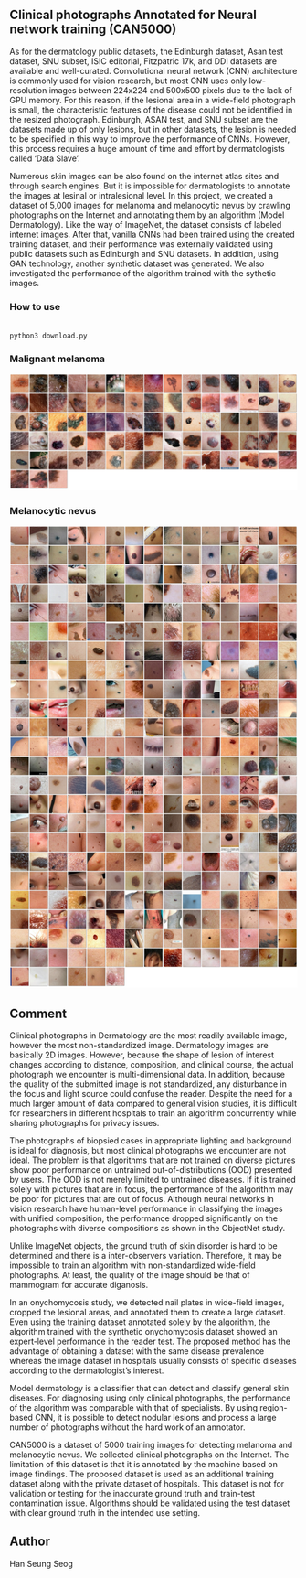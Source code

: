 ## Clinical photographs Annotated for Neural network training (CAN5000) ##

As for the dermatology public datasets, the Edinburgh dataset, Asan test dataset, SNU subset, ISIC editorial, Fitzpatric 17k, and DDI datasets are available and well-curated. Convolutional neural network (CNN) architecture is commonly used for vision research, but most CNN uses only low-resolution images between 224x224 and 500x500 pixels due to the lack of GPU memory. For this reason, if the lesional area in a wide-field photograph is small, the characteristic features of the disease could not be identified in the resized photograph. Edinburgh, ASAN test, and SNU subset are the datasets made up of only lesions, but in other datasets, the lesion is needed to be specified in this way to improve the performance of CNNs. However, this process requires a huge amount of time and effort by dermatologists called ‘Data Slave’.

Numerous skin images can be also found on the internet atlas sites and through search engines. But it is impossible for dermatologists to annotate the images at lesinal or intralesional level. In this project, we created a dataset of 5,000 images for melanoma and melanocytic nevus by crawling photographs on the Internet and annotating them by an algorithm (Model Dermatology). Like the way of ImageNet, the dataset consists of labeled internet images. After that, vanilla CNNs had been trained using the created training dataset, and their performance was externally validated using public datasets such as Edinburgh and SNU datasets. In addition, using GAN technology, another synthetic dataset was generated. We also investigated the performance of the algorithm trained with the sythetic images.

### How to use ###
<pre><code>
python3 download.py
</code></pre>

### Malignant melanoma ###

![img](https://github.com/whria78/can/blob/main/thumbnails/malignantmelanoma.jpg?raw=true)

### Melanocytic nevus ###

![img](https://github.com/whria78/can/blob/main/thumbnails/melanocyticnevus.jpg?raw=true)


## Comment ##

Clinical photographs in Dermatology are the most readily available image, however the most non-standardized image. Dermatology images are basically 2D images. However, because the shape of lesion of interest changes according to distance, composition, and clinical course, the actual photograph we encounter is multi-dimensional data. In addition, because the quality of the submitted image is not standardized, any disturbance in the focus and light source could confuse the reader. Despite the need for a much larger amount of data compared to general vision studies, it is difficult for researchers in different hospitals to train an algorithm concurrently while sharing photographs for privacy issues.

The photographs of biopsied cases in appropriate lighting and background is ideal for diagnosis, but most clinical photographs we encounter are not ideal. The problem is that algorithms that are not trained on diverse pictures show poor performance on untrained out-of-distributions (OOD) presented by users. The OOD is not merely limited to untrained diseases. If it is trained solely with pictures that are in focus, the performance of the algorithm may be poor for pictures that are out of focus. Although neural networks in vision research have human-level performance in classifying the images with unified composition, the performance dropped significantly on the photographs with diverse compositions as shown in the ObjectNet study. 

Unlike ImageNet objects, the ground truth of skin disorder is hard to be determined and there is a inter-observers variation. Therefore, it may be impossible to train an algorithm with non-standardized wide-field photographs. At least, the quality of the image should be that of mammogram for accurate diganosis. 

In an onychomycosis study, we detected nail plates in wide-field images, cropped the lesional areas, and annotated them to create a large dataset. Even using the training dataset annotated solely by the algorithm, the algorithm trained with the synthetic onychomycosis dataset showed an expert-level performance in the reader test. The proposed method has the advantage of obtaining a dataset with the same disease prevalence whereas the image dataset in hospitals usually consists of specific diseases according to the dermatologist’s interest.

Model dermatology is a classifier that can detect and classify general skin diseases. For diagnosing using only clinical photographs, the performance of the algorithm was comparable with that of specialists. By using region-based CNN, it is possible to detect nodular lesions and process a large number of photographs without the hard work of an annotator.

CAN5000 is a dataset of 5000 training images for detecting melanoma and melanocytic nevus. We collected clinical photographs on the Internet. The limitation of this dataset is that it is annotated by the machine based on image findings. The proposed dataset is used as an additional training dataset along with the private dataset of hospitals. This dataset is not for validation or testing for the inaccurate ground truth and train-test contamination issue. Algorithms should be validated using the test dataset with clear ground truth in the intended use setting.

## Author ##
Han Seung Seog
